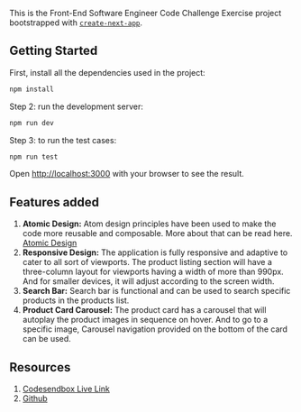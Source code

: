 This is the Front-End Software Engineer Code Challenge Exercise project bootstrapped with [`create-next-app`](https://github.com/vercel/next.js/tree/canary/packages/create-next-app).

## Getting Started

First, install all the dependencies used in the project:

```bash
npm install
```

Step 2: run the development server:

```bash
npm run dev
```

Step 3: to run the test cases:

```bash
npm run test
```

Open [http://localhost:3000](http://localhost:3000) with your browser to see the result.

## Features added

1. **Atomic Design:** Atom design principles have been used to make the code more reusable and composable. More about that can be read here. [Atomic Design](https://bradfrost.com/blog/post/atomic-web-design)
2. **Responsive Design:** The application is fully responsive and adaptive to cater to all sort of viewports. The product listing section will have a three-column layout for viewports having a width of more than 990px. And for smaller devices, it will adjust according to the screen width.
3. **Search Bar:** Search bar is functional and can be used to search specific products in the products list.
4. **Product Card Carousel:** The product card has a carousel that will autoplay the product images in sequence on hover. And to go to a specific image, Carousel navigation provided on the bottom of the card can be used.

## Resources

1. [Codesendbox Live Link ](https://ppki4.sse.codesandbox.io/)
2. [Github](https://github.com/Saikakula/williams-sonoma)
